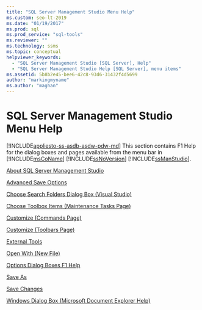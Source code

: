 ```yaml
---
title: "SQL Server Management Studio Menu Help"
ms.custom: seo-lt-2019
ms.date: "01/19/2017"
ms.prod: sql
ms.prod_service: "sql-tools"
ms.reviewer: ""
ms.technology: ssms
ms.topic: conceptual
helpviewer_keywords: 
  - "SQL Server Management Studio [SQL Server], Help"
  - "SQL Server Management Studio Help [SQL Server], menu items"
ms.assetid: 5b8b2e45-bee6-42c8-93d6-31432f4d5699
author: "markingmyname"
ms.author: "maghan"
---
```

# SQL Server Management Studio Menu Help
[!INCLUDE[appliesto-ss-asdb-asdw-pdw-md](../../includes/appliesto-ss-asdb-asdw-pdw-md.md)]
This section contains F1 Help for the dialog boxes and pages available from the menu bar in [!INCLUDE[msCoName](../../includes/msconame_md.md)] [!INCLUDE[ssNoVersion](../../includes/ssnoversion-md.md)] [!INCLUDE[ssManStudio](../../includes/ssmanstudio-md.md)].  
  
[About SQL Server Management Studio](../../ssms/menu-help/about-sql-server-management-studio.md)  
  
[Advanced Save Options](../../ssms/menu-help/advanced-save-options.md)  
  
[Choose Search Folders Dialog Box &#40;Visual Studio&#41;](../../ssms/menu-help/choose-search-folders-dialog-box-visual-studio.md)  
  
[Choose Toolbox Items &#40;Maintenance Tasks Page&#41;](../../ssms/menu-help/choose-toolbox-items-maintenance-tasks-page.md)  
  
[Customize &#40;Commands Page&#41;](../../ssms/menu-help/customize-commands-page.md)  
  
[Customize &#40;Toolbars Page&#41;](../../ssms/menu-help/customize-toolbars-page.md)  
  
[External Tools](../../ssms/menu-help/external-tools.md)  
  
[Open With &#40;New File&#41;](../../ssms/menu-help/open-with-new-file.md)  
  
[Options Dialog Boxes F1 Help](../../ssms/menu-help/options-dialog-boxes-f1-help.md)  
  
[Save As](../../ssms/menu-help/save-as.md)  
  
[Save Changes](../../ssms/menu-help/save-changes.md)  
  
[Windows Dialog Box &#40;Microsoft Document Explorer Help&#41;](../../ssms/menu-help/windows-dialog-box-microsoft-document-explorer-help.md)  
  
